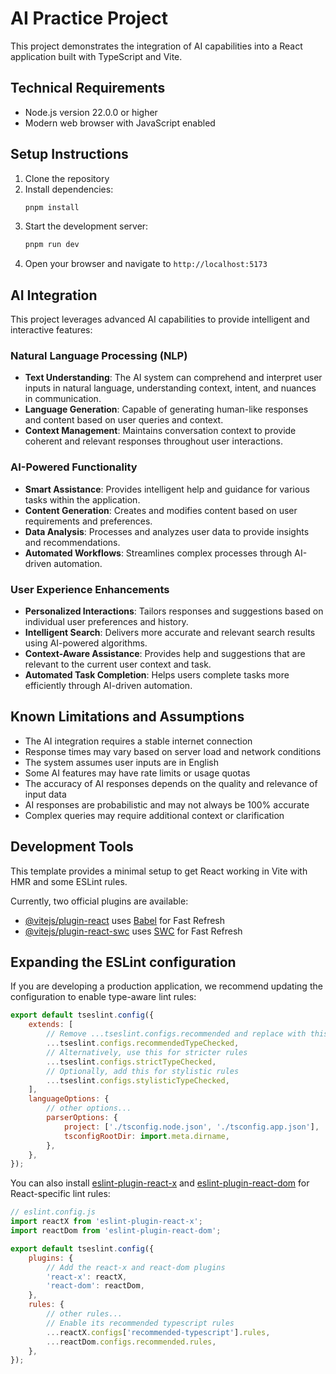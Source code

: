 # AI Practice Project

This project demonstrates the integration of AI capabilities into a React application built with TypeScript and Vite.

## Technical Requirements

- Node.js version 22.0.0 or higher
- Modern web browser with JavaScript enabled

## Setup Instructions

1. Clone the repository
2. Install dependencies:
   ```bash
   pnpm install
   ```
3. Start the development server:
   ```bash
   pnpm run dev
   ```
4. Open your browser and navigate to `http://localhost:5173`

## AI Integration

This project leverages advanced AI capabilities to provide intelligent and interactive features:

### Natural Language Processing (NLP)

- **Text Understanding**: The AI system can comprehend and interpret user inputs in natural language, understanding context, intent, and nuances in communication.
- **Language Generation**: Capable of generating human-like responses and content based on user queries and context.
- **Context Management**: Maintains conversation context to provide coherent and relevant responses throughout user interactions.

### AI-Powered Functionality

- **Smart Assistance**: Provides intelligent help and guidance for various tasks within the application.
- **Content Generation**: Creates and modifies content based on user requirements and preferences.
- **Data Analysis**: Processes and analyzes user data to provide insights and recommendations.
- **Automated Workflows**: Streamlines complex processes through AI-driven automation.

### User Experience Enhancements

- **Personalized Interactions**: Tailors responses and suggestions based on individual user preferences and history.
- **Intelligent Search**: Delivers more accurate and relevant search results using AI-powered algorithms.
- **Context-Aware Assistance**: Provides help and suggestions that are relevant to the current user context and task.
- **Automated Task Completion**: Helps users complete tasks more efficiently through AI-driven automation.

## Known Limitations and Assumptions

- The AI integration requires a stable internet connection
- Response times may vary based on server load and network conditions
- The system assumes user inputs are in English
- Some AI features may have rate limits or usage quotas
- The accuracy of AI responses depends on the quality and relevance of input data
- AI responses are probabilistic and may not always be 100% accurate
- Complex queries may require additional context or clarification

## Development Tools

This template provides a minimal setup to get React working in Vite with HMR and some ESLint rules.

Currently, two official plugins are available:

- [@vitejs/plugin-react](https://github.com/vitejs/vite-plugin-react/blob/main/packages/plugin-react/README.md) uses [Babel](https://babeljs.io/) for Fast Refresh
- [@vitejs/plugin-react-swc](https://github.com/vitejs/vite-plugin-react-swc) uses [SWC](https://swc.rs/) for Fast Refresh

## Expanding the ESLint configuration

If you are developing a production application, we recommend updating the configuration to enable type-aware lint rules:

```js
export default tseslint.config({
	extends: [
		// Remove ...tseslint.configs.recommended and replace with this
		...tseslint.configs.recommendedTypeChecked,
		// Alternatively, use this for stricter rules
		...tseslint.configs.strictTypeChecked,
		// Optionally, add this for stylistic rules
		...tseslint.configs.stylisticTypeChecked,
	],
	languageOptions: {
		// other options...
		parserOptions: {
			project: ['./tsconfig.node.json', './tsconfig.app.json'],
			tsconfigRootDir: import.meta.dirname,
		},
	},
});
```

You can also install [eslint-plugin-react-x](https://github.com/Rel1cx/eslint-react/tree/main/packages/plugins/eslint-plugin-react-x) and [eslint-plugin-react-dom](https://github.com/Rel1cx/eslint-react/tree/main/packages/plugins/eslint-plugin-react-dom) for React-specific lint rules:

```js
// eslint.config.js
import reactX from 'eslint-plugin-react-x';
import reactDom from 'eslint-plugin-react-dom';

export default tseslint.config({
	plugins: {
		// Add the react-x and react-dom plugins
		'react-x': reactX,
		'react-dom': reactDom,
	},
	rules: {
		// other rules...
		// Enable its recommended typescript rules
		...reactX.configs['recommended-typescript'].rules,
		...reactDom.configs.recommended.rules,
	},
});
```
